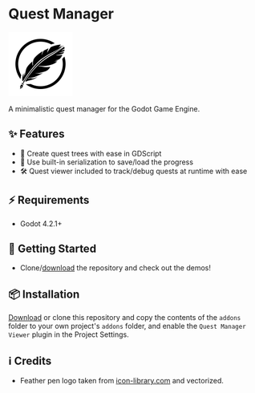 # Quest Manager

<img src="icon.svg" width="128" height="128">

A minimalistic quest manager for the Godot Game Engine.

## ✨ Features

- 🌲 Create quest trees with ease in GDScript
- 🎨 Use built-in serialization to save/load the progress
- 🛠️ Quest viewer included to track/debug quests at runtime with ease

## ⚡️ Requirements

- Godot 4.2.1+

## 🚀 Getting Started

- Clone/[download](https://github.com/Rubonnek/quest-manager/archive/refs/heads/master.zip) the repository and check out the demos!

## 📦 Installation

[Download](https://github.com/Rubonnek/quest-manager/archive/refs/heads/master.zip) or clone this repository and copy the contents of the
`addons` folder to your own project's `addons` folder, and enable the `Quest Manager Viewer` plugin in the Project Settings.

## :information_source: Credits

- Feather pen logo taken from <a href="https://icon-library.com/icon/feather-pen-icon-28.html">icon-library.com</a> and vectorized.
